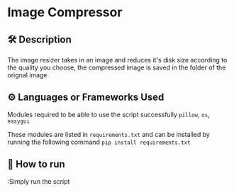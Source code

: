 # Image Compressor

## 🛠️ Description
<!--Remove the below lines and add yours -->
The image resizer takes in an image and reduces it's disk size according to the quality you choose, the compressed image is saved in the folder of the orignal image



## ⚙️ Languages or Frameworks Used
<!--Remove the below lines and add yours -->
Modules required to be able to use the script successfully
`pillow`, `os`, `easygui`

These modules are listed in `requirements.txt` and can be installed by running the following command `pip install requirements.txt`

## 🌟 How to run
<!--Remove the below lines and add yours -->
:Simply run the script



